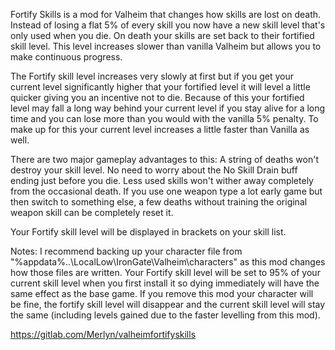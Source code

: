 Fortify Skills is a mod for Valheim that changes how skills are lost on death. Instead of losing a flat 5% of every skill you now have a new skill level that's only used when you die. On death your skills are set back to their fortified skill level. This level increases slower than vanilla Valheim but allows you to make continuous progress.

The Fortify skill level increases very slowly at first but if you get your current level significantly higher that your fortified level it will
level a little quicker giving you an incentive not to die. Because of this your fortified level may fall a long way behind your current level
if you stay alive for a long time and you can lose more than you would with the vanilla 5% penalty. To make up for this your current level
increases a little faster than Vanilla as well.

There are two major gameplay advantages to this:
    A string of deaths won't destroy your skill level. No need to worry about the No Skill Drain buff ending just before you die.
    Less used skills won't wither away completely from the occasional death. If you use one weapon type a lot early game but then switch to something else, a few deaths without training the original weapon skill can be completely reset it.


Your Fortify skill level will be displayed in brackets on your skill list.

Notes:
I recommend backing up your character file from "%appdata%\..\LocalLow\IronGate\Valheim\characters" as this mod changes how those files are written.
Your Fortify skill level will be set to 95% of your current skill level when you first install it so dying immediately will have the same effect as the base game.
If you remove this mod your character will be fine, the fortify skill level will disappear and the current skill level will stay the same (including levels gained due to the faster levelling from this mod).

https://gitlab.com/Merlyn/valheimfortifyskills
